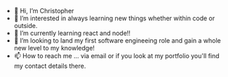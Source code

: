 - 👋 Hi, I’m Christopher
- 👀 I’m interested in always learning new things whether within code or outside. 
- 🌱 I’m currently learning react and node!!
- 💞️ I’m looking to land my first software engineeing role and gain a whole new level to my knowledge!
- 📫 How to reach me ... via email or if you look at my portfolio you'll find my contact details there.

<!---
CodingOdysseyOrginal/CodingOdysseyOrginal is a ✨ special ✨ repository because its `README.md` (this file) appears on your GitHub profile.
You can click the Preview link to take a look at your changes.
--->
